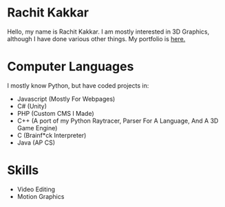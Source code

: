 # Rachit Kakkar
Hello, my name is Rachit Kakkar. I am mostly interested in 3D Graphics, although I have done various other things. My portfolio is [here.](https://rachitkakkar.github.io)

# Computer Languages
I mostly know Python, but have coded projects in:
- Javascript (Mostly For Webpages)
- C# (Unity)
- PHP (Custom CMS I Made)
- C++ (A port of my Python Raytracer, Parser For A Language, And A 3D Game Engine)
- C (Brainf\*ck Interpreter)
- Java (AP CS)

# Skills
- Video Editing
- Motion Graphics

